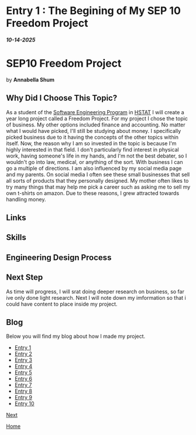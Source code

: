 # Entry 1 : The Begining of My SEP 10 Freedom Project
##### 10-14-2025
# SEP10 Freedom Project
by **Annabella Shum**

## Why Did I Choose This Topic?
  As a student of the [Software Engineering Program](https://hstatsep.github.io/) in [HSTAT](https://www.hstat.org/) I will create a year long project called a Freedom Project. For my project I chose the topic of business. My other options included finance and accounting. No matter what I would have picked, I'll still be studying about money. I specifically picked business due to it having the concepts of the other topics within itself. Now, the reason why I am so invested in the topic is because I'm highly interested in that field. I don't particularly find interest in physical work, having someone's life in my hands, and I'm not the best debater, so I wouldn't go into law, medical, or anything of the sort. With business I can go a multiple of directions. I am also influenced by my social media page and my parents. On social media I often see these small businesses that sell all sorts of products that they personally designed. My mother often likes to try many things that may help me pick a career such as asking me to sell my own t-shirts on amazon. Due to these reasons, I grew attracted towards handling money.

## Links

## Skills

## Engineering Design Process


## Next Step

As time will progress, I will srat doing deeper research on business, so far ive only done light research. Next I will note down my imformation so that i could have content to place inside my project.

## Blog
Below you will find my blog about how I made my project.

* [Entry 1](blog/entry01.md)
* [Entry 2](blog/entray02.md)
* [Entry 3](blog/entry03.md)
* [Entry 4](blog/entry04.md)
* [Entry 5](blog/entry05.md)
* [Entry 6](blog/entry06.md)
* [Entry 7](blog/entry07.md)
* [Entry 8](blog/entry08.md)
* [Entry 9](blog/entry09.md)
* [Entry 10](blog/entry10.md)


[Next](entry02.md)

[Home](../README.md)
